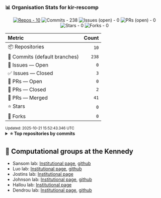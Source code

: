 
<!-- ORG-STATS:START -->
### 📊 Organisation Stats for **kir-rescomp**

<p align="center"><a href="https://github.com/kir-rescomp?tab=repositories"><img alt="Repos - 10" src="https://img.shields.io/badge/Repos-10-0a84ff?style=for-the-badge&logo=github" /></a> <img alt="Commits - 238" src="https://img.shields.io/badge/Commits-238-10b981?style=for-the-badge" /> <img alt="Issues (open) - 0" src="https://img.shields.io/badge/Issues%20(open)-0-f59e0b?style=for-the-badge" /> <img alt="PRs (open) - 0" src="https://img.shields.io/badge/PRs%20(open)-0-8b5cf6?style=for-the-badge" /> <img alt="Stars - 0" src="https://img.shields.io/badge/Stars-0-14b8a6?style=for-the-badge&logo=github" /> <img alt="Forks - 0" src="https://img.shields.io/badge/Forks-0-06b6d4?style=for-the-badge&logo=github" /></p>

<div align="center">
<table>
<thead>
<tr>
<th align="left">Metric</th><th align="right">Count</th>
</tr>
</thead>
<tbody>
<tr><td>📦 Repositories</td><td align="right"><code>10</code></td></tr>
<tr><td>🧭 Commits (default branches)</td><td align="right"><code>238</code></td></tr>
<tr><td>🐞 Issues — Open</td><td align="right"><code>0</code></td></tr>
<tr><td>✅ Issues — Closed</td><td align="right"><code>3</code></td></tr>
<tr><td>🔁 PRs — Open</td><td align="right"><code>0</code></td></tr>
<tr><td>🧹 PRs — Closed</td><td align="right"><code>2</code></td></tr>
<tr><td>🎉 PRs — Merged</td><td align="right"><code>41</code></td></tr>
<tr><td>⭐ Stars</td><td align="right"><code>0</code></td></tr>
<tr><td>🍴 Forks</td><td align="right"><code>0</code></td></tr>
</tbody>
</table>
</div>
<sub>Updated: 2025-10-21 15:52:43.346 UTC</sub>

<details>
<summary><b>⭐ Top repositories by commits</b></summary>

| Repository | Commits | Open Issues | Open PRs | Stars | Forks |
|---|---:|---:|---:|---:|---:|
| [.github](https://github.com/kir-rescomp/.github) | 92 | 0 | 0 | 0 | 0 |
| [kir-easybuild](https://github.com/kir-rescomp/kir-easybuild) | 58 | 0 | 0 | 0 | 0 |
| [kir-training-home](https://github.com/kir-rescomp/kir-training-home) | 27 | 0 | 0 | 0 | 0 |
| [Apptainer-def-files](https://github.com/kir-rescomp/Apptainer-def-files) | 23 | 0 | 0 | 0 | 0 |
| [mkdocs-material-supplementary](https://github.com/kir-rescomp/mkdocs-material-supplementary) | 12 | 0 | 0 | 0 | 0 |
| [slurm_tools](https://github.com/kir-rescomp/slurm_tools) | 9 | 0 | 0 | 0 | 0 |
| 🔒 Private repo | 8 | 0 | 0 | 0 | 0 |
| 🔒 Private repo | 4 | 0 | 0 | 0 | 0 |
| 🔒 Private repo | 3 | 0 | 0 | 0 | 0 |
| 🔒 Private repo | 2 | 0 | 0 | 0 | 0 |
</details>

<!-- ORG-STATS:END -->

## 🧬 Computational groups at the Kennedy

* Sansom lab: [Institutional page](https://www.kennedy.ox.ac.uk/research/research-groups/computational-genomics), [github](https://github.com/sansomlab)
* Luo lab: [Institutional page](https://www.kennedy.ox.ac.uk/research/research-groups/luo-group-statistical-genomics-and-computational-immunology), [github](https://github.com/yang-luo-lab/)
* Jostins lab: [Institutional page](https://www.kennedy.ox.ac.uk/research/research-groups/jostins-group-statistical-genetics-of-immune-variation)
* Johnson lab: [Institutional page](https://www.kennedy.ox.ac.uk/research/research-groups/computational-genomics), [github](https://github.com/OxfordCMS)
* Hallou lab: [Institutional page](https://www.kennedy.ox.ac.uk/team/adrien-hallou)
* Dendrou lab: [Institutional page](https://www.kennedy.ox.ac.uk/research/research-groups/dendrou-group-immune-disease-multiomics), [github](https://github.com/DendrouLab)
